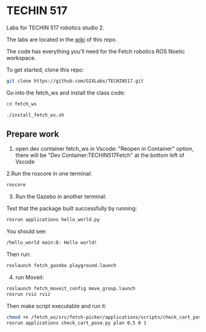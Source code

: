 # TECHIN 517

Labs for TECHIN 517 robotics studio 2.

The labs are located in the [wiki](https://github.com/GIXLabs/TECHIN517/wiki) of this repo.

The code has everything you'll need for the Fetch robotics ROS Noetic workspace.

To get started, clone this repo:

```bash
git clone https://github.com/GIXLabs/TECHIN517.git
```

Go into the fetch_ws and install the class code:

```bash
cd fetch_ws
```

```bash
./install_fetch_ws.sh
```
## Prepare work

1. open dev container fetch_ws in Vscode: "Reopen in Container" option, there will be "Dev Container:TECHIN517Fetch" at the bottom left of Vscode

2.Run the roscore in one terminal:
```bash
roscore
```

3. Run the Gazebo in another terminal:

Test that the package built successfully by running:

```bash
rosrun applications hello_world.py
```
You should see:
```bash
/hello_world main:8: Hello world!
```
Then run:
```bash
roslaunch fetch_gazebo playground.launch
```
4. run Moveit:
```bash
roslaunch fetch_moveit_config move_group.launch
rosrun rviz rviz
```
Then make script executable and run it:
```bash
chmod +x /fetch_ws/src/fetch-picker/applications/scripts/check_cart_pose.py
rosrun applications check_cart_pose.py plan 0.5 0 1
```





